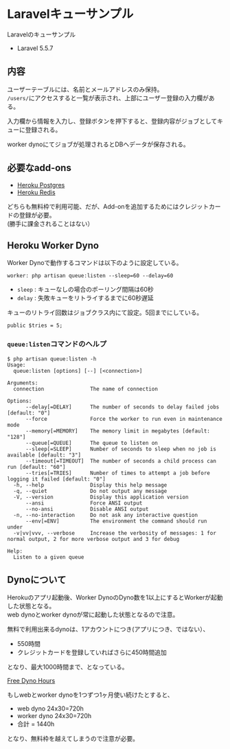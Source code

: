 # Laravelキューサンプル
Laravelのキューサンプル

* Laravel 5.5.7

## 内容
ユーザーテーブルには、名前とメールアドレスのみ保持。  
`/users/`にアクセスすると一覧が表示され、上部にユーザー登録の入力欄がある。

入力欄から情報を入力し、登録ボタンを押下すると、登録内容がジョブとしてキューに登録される。

worker dynoにてジョブが処理されるとDBへデータが保存される。

## 必要なadd-ons

* [Heroku Postgres](https://elements.heroku.com/addons/heroku-postgresql)
* [Heroku Redis](https://elements.heroku.com/addons/heroku-redis)

どちらも無料枠で利用可能、だが、Add-onを追加するためにはクレジットカードの登録が必要。  
(勝手に課金されることはない）

## Heroku Worker Dyno
Worker Dynoで動作するコマンドは以下のように設定している。

```
worker: php artisan queue:listen --sleep=60 --delay=60
```

* `sleep` : キューなしの場合のポーリング間隔は60秒
* `delay` : 失敗キューをリトライするまでに60秒遅延

キューのリトライ回数はジョブクラス内にて設定。5回までにしている。

```
public $tries = 5;
```

### `queue:listen`コマンドのヘルプ

```
$ php artisan queue:listen -h
Usage:
  queue:listen [options] [--] [<connection>]

Arguments:
  connection               The name of connection

Options:
      --delay[=DELAY]      The number of seconds to delay failed jobs [default: "0"]
      --force              Force the worker to run even in maintenance mode
      --memory[=MEMORY]    The memory limit in megabytes [default: "128"]
      --queue[=QUEUE]      The queue to listen on
      --sleep[=SLEEP]      Number of seconds to sleep when no job is available [default: "3"]
      --timeout[=TIMEOUT]  The number of seconds a child process can run [default: "60"]
      --tries[=TRIES]      Number of times to attempt a job before logging it failed [default: "0"]
  -h, --help               Display this help message
  -q, --quiet              Do not output any message
  -V, --version            Display this application version
      --ansi               Force ANSI output
      --no-ansi            Disable ANSI output
  -n, --no-interaction     Do not ask any interactive question
      --env[=ENV]          The environment the command should run under
  -v|vv|vvv, --verbose     Increase the verbosity of messages: 1 for normal output, 2 for more verbose output and 3 for debug

Help:
  Listen to a given queue
```

## Dynoについて
Herokuのアプリ起動後、Worker DynoのDyno数を1以上にするとWorkerが起動した状態となる。  
web dynoとworker dynoが常に起動した状態となるので注意。

無料で利用出来るdynoは、1アカウントにつき(アプリにつき、ではない）、

* 550時間
* クレジットカードを登録していればさらに450時間追加

となり、最大1000時間まで、となっている。

[Free Dyno Hours](https://devcenter.heroku.com/articles/free-dyno-hours)
  
もしwebとworker dynoを1つずつ1ヶ月使い続けたとすると、

* web dyno 24x30=720h
* worker dyno 24x30=720h
* 合計 = 1440h

となり、無料枠を越えてしまうので注意が必要。